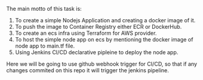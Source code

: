 The main motto of this task is:
1) To create a simple Nodejs Application and creating a docker image of it.
2) To push the image to Container Registry either ECR or DockerHub. 
3) To create an ecs infra using Terraform for AWS provider.
4) To host the simple node app on ecs by mentioning the docker image of node app to main.tf file.
5)  Using Jenkins CI/CD declarative pipleine to deploy the node app.

Here we will be going to use github webhook trigger for CI/CD, so that if any changes commited on this repo it will trigger the jenkins pipeline.
